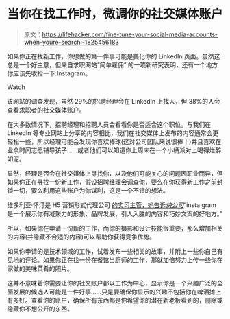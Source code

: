 # 当你在找工作时，微调你的社交媒体账户

> 原文：<https://lifehacker.com/fine-tune-your-social-media-accounts-when-youre-searchi-1825456183>

如果你正在找新工作，你想做的第一件事可能是美化你的 LinkedIn 页面。虽然这总是一个好主意，但来自求职网站“简单雇佣” 的一项新研究表明，还有一个地方你应该先收拾一下:Instagram。

Watch

该网站的调查发现，虽然 29%的招聘经理会在 LinkedIn 上找人，但 38%的人会查看求职者的社交媒体账户。

在大多数情况下，招聘经理和招聘人员会看看你是否适合这个职位。与我们在 LinkedIn 等专业网站上分享的内容相比，我们在社交媒体上发布的内容通常会更轻松一些，所以经理可能会发现你喜欢棒球(这对公司团队来说很棒！)并且喜欢在业余时间志愿辅导孩子……或者他们可以知道你上周末在一个小桶派对上喝得烂醉如泥。

显然，经理是否会在社交媒体上寻找你，以及他们可能关心的问题因职业而异，但如果你正在寻找一份新工作，假设招聘经理会调查你，要么在你获得新工作之前封锁一切，要么利用这些账户为你谋利，这是一个不错的想法。

维多利亚·怀汀是 H5 营销形式代理公司 [的实习主管，她告诉*快公司*](https://www.fastcompany.com/40558075/recruiters-look-at-this-more-than-your-linkedin)“insta gram 是一个展示你有凝聚力的形象、品牌发展、引人入胜的内容和巧妙文案的好地方。”

所以，如果你在申请一份新的工作，而你的摄影和设计技能很重要，那么增加相关的内容(并隐藏不合适的内容)可以帮助你获得竞争优势。

如果你申请的是技术领域的工作，试着发布一些相关的故事，并附上一些你自己有见地的评论。如果你正在找一份在餐馆当厨师的工作，那就加倍努力上传一些你在家做的美味菜肴的照片。

这并不意味着你需要让你的社交账户都以工作为中心，显示你是一个兴趣广泛的全面发展的候选人可能是一件好事……只是要确保你显示的兴趣不包括你在啤酒摊上有多好。查看你的账户，确保所有东西都是你希望你的潜在新老板看到的，删除或隐藏你不想公开的东西。